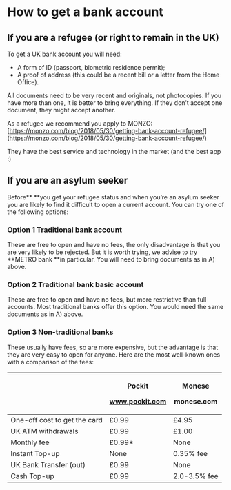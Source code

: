 # How to get a bank account

## If you are a refugee (or right to remain in the UK)

To get a UK bank account you will need:

* A form of ID (passport, biometric residence permit);
* A proof of address (this could be a recent bill or a letter from the Home Office).

All documents need to be very recent and originals, not photocopies. If you have more than one, it is better to bring everything. If they don’t accept one document, they might accept another.

As a refugee we recommend you apply to MONZO: [https://monzo.com/blog/2018/05/30/getting-bank-account-refugee/](https://monzo.com/blog/2018/05/30/getting-bank-account-refugee/)

They have the best service and technology in the market (and the best app :)

## If you are an asylum seeker

Before** **you get your refugee status and when you’re an asylum seeker you are likely to find it difficult to open a current account. You can try one of the following options:

### Option 1 Traditional bank account

These are free to open and have no fees, the only disadvantage is that you are very likely to be rejected. But it is worth trying, we advise to try **METRO bank **in particular. You will need to bring documents as in A) above.

### Option 2 Traditional bank basic account

These are free to open and have no fees, but more restrictive than full accounts. Most traditional banks offer this option. You would need the same documents as in A) above.

### Option 3 Non-traditional banks

These usually have fees, so are more expensive, but the advantage is that they are very easy to open for anyone. Here are the most well-known ones with a comparison of the fees:

|                              | <p><strong>Pockit</strong></p><p> <strong>www.pockit.com</strong></p> | <p><strong>Monese</strong></p><p> <strong>monese.com</strong></p> |
| ---------------------------- | --------------------------------------------------------------------- | ----------------------------------------------------------------- |
| One-off cost to get the card | £0.99                                                                 | £4.95                                                             |
| UK ATM withdrawals           | £0.99                                                                 | £1.00                                                             |
| Monthly fee                  | £0.99\*                                                               | None                                                              |
| Instant Top-up               | None                                                                  | 0.35% fee                                                         |
| UK Bank Transfer (out)       | £0.99                                                                 | None                                                              |
| Cash Top-up                  | £0.99                                                                 | 2.0-3.5% fee                                                      |
